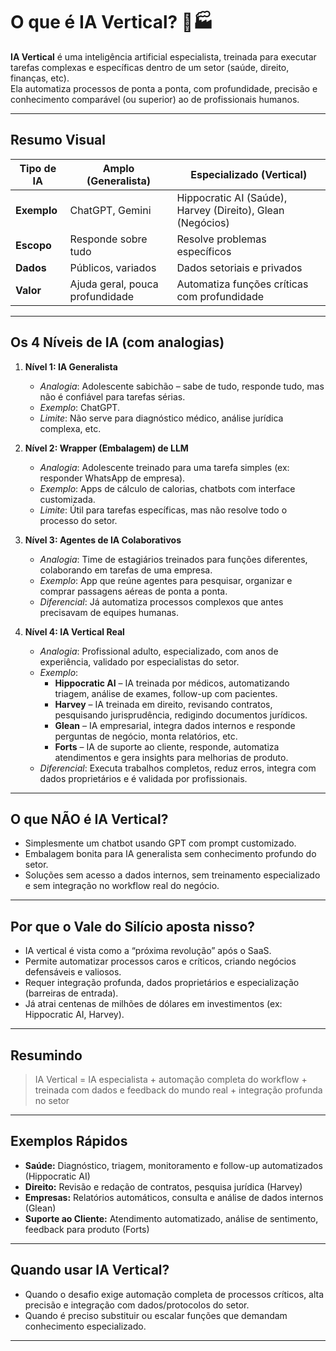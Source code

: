 # O que é IA Vertical? 🤖🏭

**IA Vertical** é uma inteligência artificial especialista, treinada para executar tarefas complexas e específicas dentro de um setor (saúde, direito, finanças, etc).  
Ela automatiza processos de ponta a ponta, com profundidade, precisão e conhecimento comparável (ou superior) ao de profissionais humanos.

---

## Resumo Visual

| Tipo de IA        | Amplo (Generalista)      | Especializado (Vertical)      |
|-------------------|-------------------------|-------------------------------|
| **Exemplo**       | ChatGPT, Gemini         | Hippocratic AI (Saúde), Harvey (Direito), Glean (Negócios) |
| **Escopo**        | Responde sobre tudo     | Resolve problemas específicos |
| **Dados**         | Públicos, variados      | Dados setoriais e privados    |
| **Valor**         | Ajuda geral, pouca profundidade | Automatiza funções críticas com profundidade |

---

## Os 4 Níveis de IA (com analogias)

1. **Nível 1: IA Generalista**
    - *Analogia*: Adolescente sabichão – sabe de tudo, responde tudo, mas não é confiável para tarefas sérias.
    - *Exemplo*: ChatGPT.
    - *Limite*: Não serve para diagnóstico médico, análise jurídica complexa, etc.

2. **Nível 2: Wrapper (Embalagem) de LLM**
    - *Analogia*: Adolescente treinado para uma tarefa simples (ex: responder WhatsApp de empresa).
    - *Exemplo*: Apps de cálculo de calorias, chatbots com interface customizada.
    - *Limite*: Útil para tarefas específicas, mas não resolve todo o processo do setor.

3. **Nível 3: Agentes de IA Colaborativos**
    - *Analogia*: Time de estagiários treinados para funções diferentes, colaborando em tarefas de uma empresa.
    - *Exemplo*: App que reúne agentes para pesquisar, organizar e comprar passagens aéreas de ponta a ponta.
    - *Diferencial*: Já automatiza processos complexos que antes precisavam de equipes humanas.

4. **Nível 4: IA Vertical Real**
    - *Analogia*: Profissional adulto, especializado, com anos de experiência, validado por especialistas do setor.
    - *Exemplo*:  
        - **Hippocratic AI** – IA treinada por médicos, automatizando triagem, análise de exames, follow-up com pacientes.
        - **Harvey** – IA treinada em direito, revisando contratos, pesquisando jurisprudência, redigindo documentos jurídicos.
        - **Glean** – IA empresarial, integra dados internos e responde perguntas de negócio, monta relatórios, etc.
        - **Forts** – IA de suporte ao cliente, responde, automatiza atendimentos e gera insights para melhorias de produto.
    - *Diferencial*: Executa trabalhos completos, reduz erros, integra com dados proprietários e é validada por profissionais.

---

## O que NÃO é IA Vertical?

- Simplesmente um chatbot usando GPT com prompt customizado.
- Embalagem bonita para IA generalista sem conhecimento profundo do setor.
- Soluções sem acesso a dados internos, sem treinamento especializado e sem integração no workflow real do negócio.

---

## Por que o Vale do Silício aposta nisso?

- IA vertical é vista como a “próxima revolução” após o SaaS.
- Permite automatizar processos caros e críticos, criando negócios defensáveis e valiosos.
- Requer integração profunda, dados proprietários e especialização (barreiras de entrada).
- Já atrai centenas de milhões de dólares em investimentos (ex: Hippocratic AI, Harvey).

---

## Resumindo

> IA Vertical = IA especialista + automação completa do workflow + treinada com dados e feedback do mundo real + integração profunda no setor

---

## Exemplos Rápidos

- **Saúde:** Diagnóstico, triagem, monitoramento e follow-up automatizados (Hippocratic AI)
- **Direito:** Revisão e redação de contratos, pesquisa jurídica (Harvey)
- **Empresas:** Relatórios automáticos, consulta e análise de dados internos (Glean)
- **Suporte ao Cliente:** Atendimento automatizado, análise de sentimento, feedback para produto (Forts)

---

## Quando usar IA Vertical?

- Quando o desafio exige automação completa de processos críticos, alta precisão e integração com dados/protocolos do setor.
- Quando é preciso substituir ou escalar funções que demandam conhecimento especializado.

---

